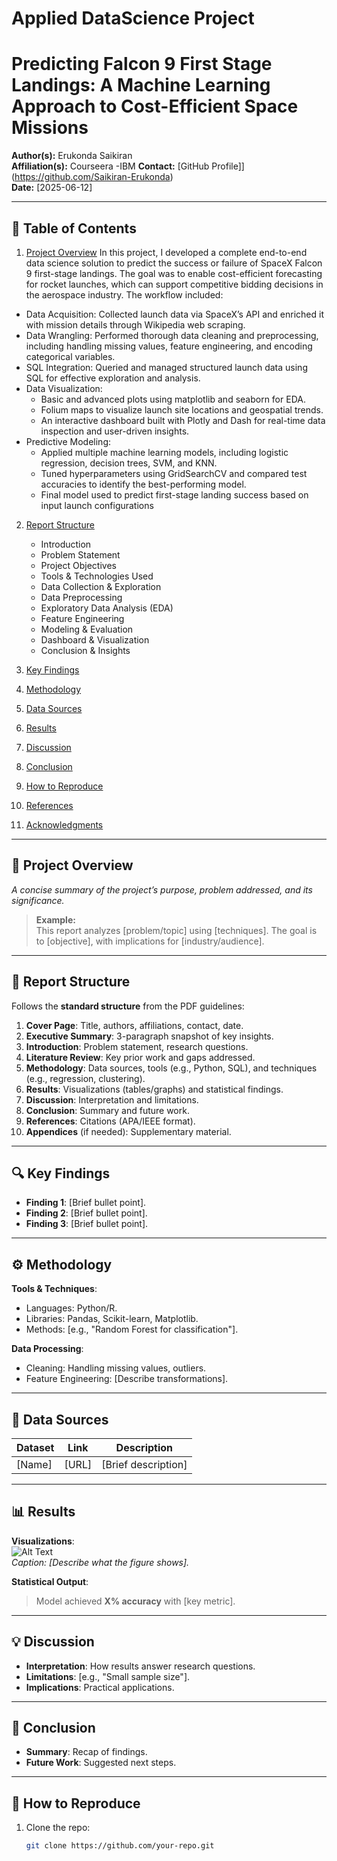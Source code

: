# **Applied DataScience Project**

# **Predicting Falcon 9 First Stage Landings: A Machine Learning Approach to Cost-Efficient Space Missions**
**Author(s):** Erukonda Saikiran  
**Affiliation(s):** Courseera -IBM
**Contact:** [GitHub Profile]](https://github.com/Saikiran-Erukonda)  
**Date:** [2025-06-12]  

---

## 📌 **Table of Contents**  
1. [Project Overview](#-project-overview)
In this project, I developed a complete end-to-end data science solution to predict the success or failure of SpaceX Falcon 9 first-stage landings. The goal was to enable cost-efficient forecasting for rocket launches, which can support competitive bidding decisions in the aerospace industry.
The workflow included:
- Data Acquisition: Collected launch data via SpaceX’s API and enriched it with mission details through Wikipedia web scraping.
- Data Wrangling: Performed thorough data cleaning and preprocessing, including handling missing values, feature engineering, and encoding categorical variables.
- SQL Integration: Queried and managed structured launch data using SQL for effective exploration and analysis.
- Data Visualization:
   - Basic and advanced plots using matplotlib and seaborn for EDA.
   - Folium maps to visualize launch site locations and geospatial trends.
   - An interactive dashboard built with Plotly and Dash for real-time data inspection and user-driven insights.
- Predictive Modeling:
  - Applied multiple machine learning models, including logistic regression, decision trees, SVM, and KNN.
  - Tuned hyperparameters using GridSearchCV and compared test accuracies to identify the best-performing model.
  - Final model used to predict first-stage landing success based on input launch configurations

2. [Report Structure](#-report-structure)
   - Introduction
   - Problem Statement
   - Project Objectives
   - Tools & Technologies Used
   - Data Collection & Exploration
   - Data Preprocessing
   - Exploratory Data Analysis (EDA)
   - Feature Engineering
   - Modeling & Evaluation
   - Dashboard & Visualization
   - Conclusion & Insights

3. [Key Findings](#-key-findings)  
5. [Methodology](#-methodology)  
6. [Data Sources](#-data-sources)  
7. [Results](#-results)  
8. [Discussion](#-discussion)  
9. [Conclusion](#-conclusion)  
10. [How to Reproduce](#-how-to-reproduce)  
11. [References](#-references)  
12. [Acknowledgments](#-acknowledgments)  

---

## 🚀 **Project Overview**  
*A concise summary of the project’s purpose, problem addressed, and its significance.*  
> **Example:**  
> This report analyzes [problem/topic] using [techniques]. The goal is to [objective], with implications for [industry/audience].  

---

## 📄 **Report Structure**  
Follows the **standard structure** from the PDF guidelines:  
1. **Cover Page**: Title, authors, affiliations, contact, date.  
2. **Executive Summary**: 3-paragraph snapshot of key insights.  
3. **Introduction**: Problem statement, research questions.  
4. **Literature Review**: Key prior work and gaps addressed.  
5. **Methodology**: Data sources, tools (e.g., Python, SQL), and techniques (e.g., regression, clustering).  
6. **Results**: Visualizations (tables/graphs) and statistical findings.  
7. **Discussion**: Interpretation and limitations.  
8. **Conclusion**: Summary and future work.  
9. **References**: Citations (APA/IEEE format).  
10. **Appendices** (if needed): Supplementary material.  

---

## 🔍 **Key Findings**  
- **Finding 1**: [Brief bullet point].  
- **Finding 2**: [Brief bullet point].  
- **Finding 3**: [Brief bullet point].  

---

## ⚙️ **Methodology**  
**Tools & Techniques**:  
- Languages: Python/R.  
- Libraries: Pandas, Scikit-learn, Matplotlib.  
- Methods: [e.g., "Random Forest for classification"].  

**Data Processing**:  
- Cleaning: Handling missing values, outliers.  
- Feature Engineering: [Describe transformations].  

---

## 📂 **Data Sources**  
| Dataset | Link | Description |  
|---------|------|-------------|  
| [Name]  | [URL] | [Brief description] |  

---

## 📊 **Results**  
**Visualizations**:  
![Alt Text](path/to/image.png)  
*Caption: [Describe what the figure shows].*  

**Statistical Output**:  
> Model achieved **X% accuracy** with [key metric].  

---

## 💡 **Discussion**  
- **Interpretation**: How results answer research questions.  
- **Limitations**: [e.g., "Small sample size"].  
- **Implications**: Practical applications.  

---

## 🎯 **Conclusion**  
- **Summary**: Recap of findings.  
- **Future Work**: Suggested next steps.  

---

## 🔄 **How to Reproduce**  
1. Clone the repo:  
   ```bash  
   git clone https://github.com/your-repo.git  
